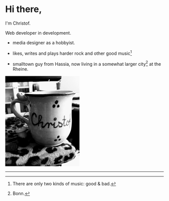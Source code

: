 # Hi there,

I'm Christof.

Web developer in development.


- media designer as a hobbyist.

- likes, writes and plays harder rock and other good music[^1]

- smalltown guy from Hassia, now living in a somewhat larger city[^2] at the Rheine.

![My_Office](CTasse_tiny.jpg)

<!---
Xristof23/Xristof23 is a ✨ special ✨ repository because its `README.md` (this file) appears on your GitHub profile.
You can click the Preview link to take a look at your changes.
--->
[^1]: There are only two kinds of music: good & bad.
[^2]: Bonn.
---
